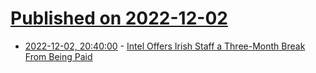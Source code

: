 # [Published on 2022-12-02](index.md)

* [2022-12-02, 20:40:00](https://slashdot.org/story/22/12/02/2021243/intel-offers-irish-staff-a-three-month-break-from-being-paid?utm_source=rss1.0mainlinkanon&utm_medium=feed) - [Intel Offers Irish Staff a Three-Month Break From Being Paid](https://slashdot.org/story/22/12/02/2021243/intel-offers-irish-staff-a-three-month-break-from-being-paid?utm_source=rss1.0mainlinkanon&utm_medium=feed)
